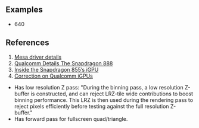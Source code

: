 
## Examples

* 640


## References

1. [Mesa driver details](https://docs.mesa3d.org/drivers/freedreno.html)
2. [Qualcomm Details The Snapdragon 888](https://www.anandtech.com/show/16271/qualcomm-snapdragon-888-deep-dive)
3. [Inside the Snapdragon 855’s iGPU](https://chipsandcheese.com/2024/05/01/inside-the-snapdragon-855s-igpu/)
4. [Correction on Qualcomm iGPUs](https://chipsandcheese.com/2024/05/06/correction-on-qualcomm-igpus/)

* Has low resolution Z pass:
 "During the binning pass, a low resolution Z-buffer is constructed, and can reject LRZ-tile wide contributions to boost binning performance. This LRZ is then used during the rendering pass to reject pixels efficiently before testing against the full resolution Z-buffer."
* Has forward pass for fullscreen quad/triangle.
